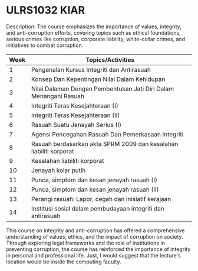 # ULRS1032 KIAR
 
Description:
The course emphasizes the importance of values, integrity, and anti-corruption efforts, covering topics such as ethical foundations, serious crimes like corruption, corporate liability, white-collar crimes, and initiatives to combat corruption.

<table>
  <thead>
    <tr>
      <th>Week</th>
      <th>Topics/Activities</th>
    </tr>
  </thead>
  <tbody>
    <tr>
      <td>1</td>
      <td>Pengenalan Kursus Integriti dan Antirasuah</td>
    </tr>
    <tr>
      <td>2</td>
      <td>Konsep Dan Kepentingan Nilai Dalam Kehidupan</td>
    </tr>
    <tr>
      <td>3</td>
      <td>Nilai Dalaman Dengan Pembentukan Jati Diri Dalam Menangani Rasuah</td>
    </tr>
    <tr>
      <td>4</td>
      <td>Integriti Teras Kesejahteraan (I)</td>
    </tr>
    <tr>
      <td>5</td>
      <td>Integriti Teras Kesejahteraan (II)</td>
    </tr>
    <tr>
      <td>6</td>
      <td>Rasuah Suatu Jenayah Serius (I)</td>
    </tr>
    <tr>
      <td>7</td>
      <td>Agensi Pencegahan Rasuah Dan Pemerkasaan Integriti</td>
    </tr>
    <tr>
      <td>8</td>
      <td>Rasuah berdasarkan akta SPRM 2009 dan kesalahan liabiliti korporat</td>
    </tr>
    <tr>
      <td>9</td>
      <td>Kesalahan liabiliti korporat</td>
    </tr>
    <tr>
      <td>10</td>
      <td>Jenayah kolar putih</td>
    </tr>
    <tr>
      <td>11</td>
      <td>Punca, simptom dan kesan jenayah rasuah (I)</td>
    </tr>
    <tr>
      <td>12</td>
      <td>Punca, simptom dan kesan jenayah rasuah (II)</td>
    </tr>
    <tr>
      <td>13</td>
      <td>Perangi rasuah: Lapor, cegah dan inisiatif kerajaan</td>
    </tr>
    <tr>
      <td>14</td>
      <td>Institusi sosial dalam pembudayaan integriti dan antirasuah</td>
    </tr>
  </tbody>
</table>

This course on integrity and anti-corruption has offered a comprehensive understanding of values, ethics, and the impact of corruption on society. Through exploring legal frameworks and the role of institutions in preventing corruption, the course has reinforced the importance of integrity in personal and professional life. Just, I would suggest that the lecture's location would be inside the computing faculty.

